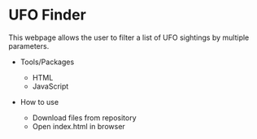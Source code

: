# UFO Finder

This webpage allows the user to filter a list of UFO sightings by multiple parameters. 

* Tools/Packages
  * HTML 
  * JavaScript
  
* How to use
  * Download files from repository
  * Open index.html in browser
